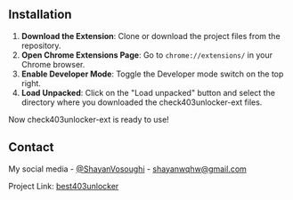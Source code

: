 ## Installation

1. **Download the Extension**: Clone or download the project files from the repository.
2. **Open Chrome Extensions Page**: Go to `chrome://extensions/` in your Chrome browser.
3. **Enable Developer Mode**: Toggle the Developer mode switch on the top right.
4. **Load Unpacked**: Click on the "Load unpacked" button and select the directory where you downloaded the check403unlocker-ext files.

Now check403unlocker-ext is ready to use!

## Contact

My social media - [@ShayanVosoughi](https://twitter.com/ShayanVosoughi) - shayanwqhw@gmail.com

Project Link: [best403unlocker](https://github.com/403unlocker/check403unlocker-be)
